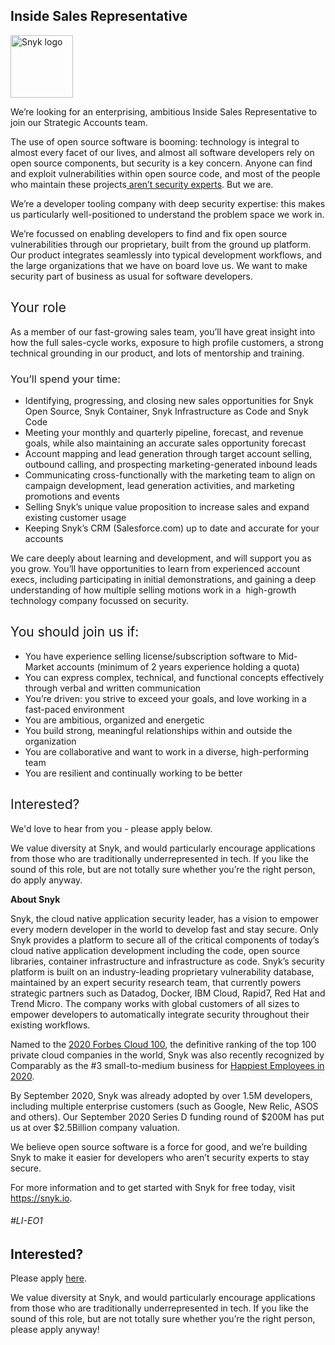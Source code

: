 Inside Sales Representative 
---

<img src="https://res.cloudinary.com/snyk/image/upload/v1537345894/press-kit/brand/logo-black.png" width="100" alt="Snyk logo" />

<p><span style="font-weight: 400;">We’re looking for an enterprising, ambitious Inside Sales Representative to join our Strategic Accounts team.</span></p>
<p><span style="font-weight: 400;">The use of open source software is booming: technology is integral to almost every facet of our lives, and almost all software developers rely on open source components, but security is a key concern. Anyone can find and exploit vulnerabilities within open source code, and most of the people who maintain these projects</span><a href="https://snyk.io/stateofossecurity/#risk-and-impact"><span style="font-weight: 400;"> aren’t security experts</span></a><span style="font-weight: 400;">. But we are.</span></p>
<p><span style="font-weight: 400;">We’re a developer tooling company with deep security expertise: this makes us particularly well-positioned to understand the problem space we work in.</span></p>
<p><span style="font-weight: 400;">We’re focussed on enabling developers to find and fix open source vulnerabilities through our proprietary, built from the ground up platform. Our product integrates seamlessly into typical development workflows, and the large organizations that we have on board love us. We want to make security part of business as usual for software developers.</span></p>
<h2><span style="font-weight: 400;">Your role</span></h2>
<p><span style="font-weight: 400;">As a member of our fast-growing sales team, you’ll have great insight into how the full sales-cycle works, exposure to high profile customers, a strong technical grounding in our product, and lots of mentorship and training.</span></p>
<h3><span style="font-weight: 400;">You’ll spend your time:</span></h3>
<ul>
<li style="font-weight: 400;"><span style="font-weight: 400;">Identifying, progressing, and closing new sales opportunities for Snyk Open Source, Snyk Container, Snyk Infrastructure as Code and Snyk Code</span></li>
<li style="font-weight: 400;"><span style="font-weight: 400;">Meeting your monthly and quarterly pipeline, forecast, and revenue goals, while also maintaining an accurate sales opportunity forecast</span></li>
<li style="font-weight: 400;"><span style="font-weight: 400;">Account mapping and lead generation through target account selling, outbound calling, and prospecting marketing-generated inbound leads</span></li>
<li style="font-weight: 400;"><span style="font-weight: 400;">Communicating cross-functionally with the marketing team to align on campaign development, lead generation activities, and marketing promotions and events</span></li>
<li style="font-weight: 400;"><span style="font-weight: 400;">Selling Snyk’s unique value proposition to increase sales and expand existing customer usage</span></li>
<li style="font-weight: 400;"><span style="font-weight: 400;">Keeping Snyk’s CRM (Salesforce.com) up to date and accurate for your accounts</span></li>
</ul>
<p><span style="font-weight: 400;">We care deeply about learning and development, and will support you as you grow. You’ll have opportunities to learn from experienced account execs, including participating in initial demonstrations, and gaining a deep understanding of how multiple selling motions work in a&nbsp; high-growth technology company focussed on security.</span></p>
<h2><span style="font-weight: 400;">You should join us if:</span></h2>
<ul>
<li style="font-weight: 400;"><span style="font-weight: 400;">You have experience selling license/subscription software to Mid-Market accounts (minimum of 2 years experience holding a quota)</span></li>
<li style="font-weight: 400;"><span style="font-weight: 400;">You can express complex, technical, and functional concepts effectively through verbal and written communication</span></li>
<li style="font-weight: 400;"><span style="font-weight: 400;">You’re driven: you strive to exceed your goals, and love working in a fast-paced environment</span></li>
<li style="font-weight: 400;"><span style="font-weight: 400;">You are ambitious, organized and energetic</span></li>
<li style="font-weight: 400;"><span style="font-weight: 400;">You build strong, meaningful relationships within and outside the organization</span></li>
<li style="font-weight: 400;"><span style="font-weight: 400;">You are collaborative and want to work in a diverse, high-performing team</span></li>
<li style="font-weight: 400;"><span style="font-weight: 400;">You are resilient and continually working to be better</span></li>
</ul>
<h2><span style="font-weight: 400;">Interested?</span></h2>
<p><span style="font-weight: 400;">We'd love to hear from you - please apply below.</span></p>
<p><span style="font-weight: 400;">We value diversity at Snyk, and would particularly encourage applications from those who are traditionally underrepresented in tech. If you like the sound of this role, but are not totally sure whether you’re the right person, do apply anyway.</span></p>
<p><strong>About Snyk</strong></p>
<p><span style="font-weight: 400;">Snyk, the cloud native application security leader, has a vision to empower every modern developer in the world to develop fast and stay secure. Only Snyk provides a platform to secure all of the critical components of today’s cloud native application development including the code, open source libraries, container infrastructure and infrastructure as code. Snyk’s security platform is built on an industry-leading proprietary vulnerability database, maintained by an expert security research team, that currently powers strategic partners such as Datadog, Docker, IBM Cloud, Rapid7, Red Hat and Trend Micro. The company works with global customers of all sizes to empower developers to automatically integrate security throughout their existing workflows.</span></p>
<p><span style="font-weight: 400;">Named to the </span><a href="https://www.forbes.com/cloud100/#36abffd55f94"><span style="font-weight: 400;">2020 Forbes Cloud 100</span></a><span style="font-weight: 400;">, the definitive ranking of the top 100 private cloud companies in the world, Snyk was also recently recognized by Comparably as the #3 small-to-medium business for </span><a href="https://www.comparably.com/news/happiest-employees-2020/"><span style="font-weight: 400;">Happiest Employees in 2020</span></a><span style="font-weight: 400;">.</span></p>
<p><span style="font-weight: 400;">By September 2020, Snyk was already adopted by over 1.5M developers, including multiple enterprise customers (such as Google, New Relic, ASOS and others). Our September 2020 Series D funding round of $200M has put us at over $2.5Billion company valuation.</span></p>
<p><span style="font-weight: 400;">We believe open source software is a force for good, and we’re building Snyk to make it easier for developers who aren’t security experts to stay secure.</span></p>
<p><span style="font-weight: 400;">For more information and to get started with Snyk for free today, visit </span><a href="https://snyk.io/"><span style="font-weight: 400;">https://snyk.io</span></a><span style="font-weight: 400;">.</span></p>
<h6><span style="font-weight: 400;">#LI-EO1</span></h6>

Interested?
---

Please apply [here](https://boards.greenhouse.io/snyk/jobs/5008099002#app).

We value diversity at Snyk, and would particularly encourage applications from those who are traditionally underrepresented in tech.
If you like the sound of this role, but are not totally sure whether you’re the right person, please apply anyway!
